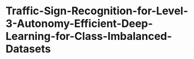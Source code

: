 # Traffic-Sign-Recognition-for-Level-3-Autonomy-Efficient-Deep-Learning-for-Class-Imbalanced-Datasets